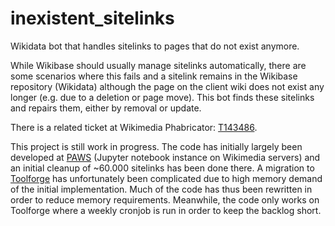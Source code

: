# inexistent_sitelinks
Wikidata bot that handles sitelinks to pages that do not exist anymore.

While Wikibase should usually manage sitelinks automatically, there are some scenarios where this fails and a sitelink remains in the Wikibase repository (Wikidata) although the page on the client wiki does not exist any longer (e.g. due to a deletion or page move). This bot finds these sitelinks and repairs them, either by removal or update.

There is a related ticket at Wikimedia Phabricator: [T143486](https://phabricator.wikimedia.org/T143486).

This project is still work in progress. The code has initially largely been developed at [PAWS](https://hub.paws.wmcloud.org/user/MisterSynergy/lab/tree/misc/2021%2012%20deleted%20sitelinks) (Jupyter notebook instance on Wikimedia servers) and an initial cleanup of ~60.000 sitelinks has been done there. A migration to [Toolforge](https://wikitech.wikimedia.org/wiki/Portal:Toolforge) has unfortunately been complicated due to high memory demand of the initial implementation. Much of the code has thus been rewritten in order to reduce memory requirements. Meanwhile, the code only works on Toolforge where a weekly cronjob is run in order to keep the backlog short.